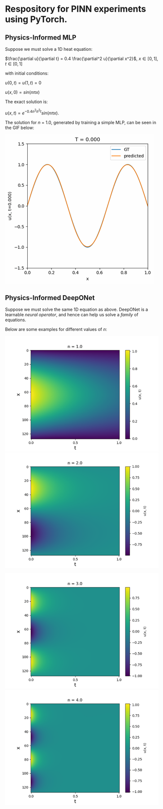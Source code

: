 # Respository for PINN experiments using PyTorch.

## Physics-Informed MLP
Suppose we must solve a 1D heat equation:

$\frac{\partial u}{\partial t} = 0.4 \frac{\partial^2 u}{\partial x^2}$, $x \in [0, 1]$, $t \in [0, 1]$

with initial conditions:

$u(0, t) = u(1, t) = 0$

$u(x, 0) = sin(n \pi x)$

The exact solution is:

$u(x, t) = e^{-0.4 n^2 \pi^2 t} sin(n \pi x)$.

The solution for $n$ = 1.0, generated by training a simple MLP, can be seen in the GIF below:

![SegmentLocal](pics/MLP_PINN.gif "RESULT")

## Physics-Informed DeepONet
Suppose we must solve the same 1D equation as above. DeepONet is a learnable *neural operator*, and hence can help us solve a *family* of equations.

Below are some examples for different values of $n$:

![SegmentLocal](pics/pi_deeponet_n1.png "RESULT")
![SegmentLocal](pics/pi_deeponet_n2.png "RESULT")

![SegmentLocal](pics/pi_deeponet_n3.png "RESULT")
![SegmentLocal](pics/pi_deeponet_n4.png "RESULT")
